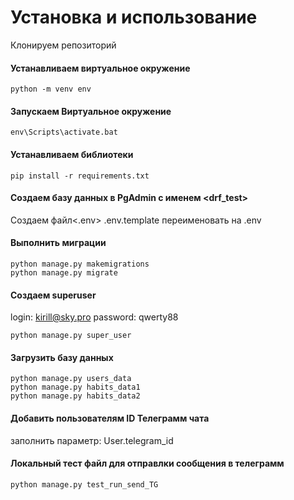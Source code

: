 # Установка и использование
Клонируем репозиторий

#### Устанавливаем виртуальное окружение 
```
python -m venv env
```
#### Запускаем Виртуальное окружение
```
env\Scripts\activate.bat
```
#### Устанавливаем библиотеки
```
pip install -r requirements.txt
```

#### Создаем базу данных в PgAdmin с именем <drf_test>
Создаем файл<.env>
.env.template переименовать на .env

#### Выполнить миграции
```
python manage.py makemigrations
python manage.py migrate
```

#### Создаем superuser
login: kirill@sky.pro
password: qwerty88
```
python manage.py super_user
```

#### Загрузить базу данных
```
python manage.py users_data
python manage.py habits_data1
python manage.py habits_data2
```
#### Добавить пользователям ID Телеграмм чата
заполнить параметр: User.telegram_id

#### Локальный тест файл для отправлки сообщения в телеграмм
```
python manage.py test_run_send_TG
```